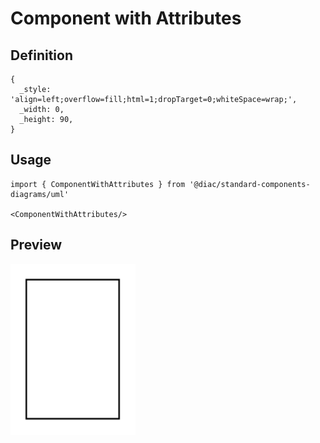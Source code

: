 # Component with Attributes

## Definition

```
{
  _style: 'align=left;overflow=fill;html=1;dropTarget=0;whiteSpace=wrap;',
  _width: 0,
  _height: 90,
}
```

## Usage

```
import { ComponentWithAttributes } from '@diac/standard-components-diagrams/uml'

<ComponentWithAttributes/>
```

## Preview

<img src="./component-with-attributes.png" width="200"/>
